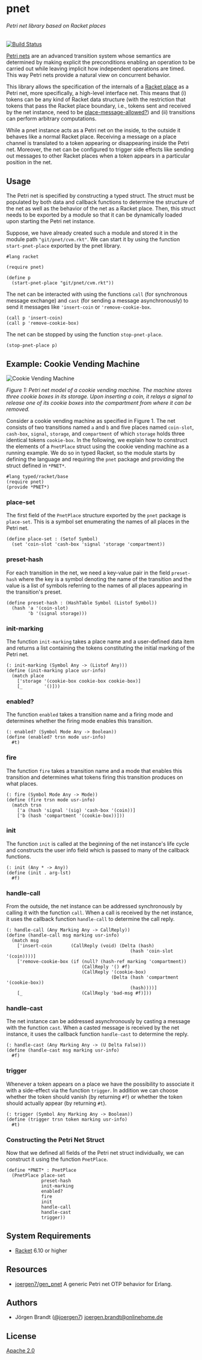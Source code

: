 # pnet
###### Petri net library based on Racket places

[![Build Status](https://travis-ci.org/joergen7/pnet.svg?branch=master)](https://travis-ci.org/joergen7/pnet)

[Petri nets](https://en.wikipedia.org/wiki/Petri_net) are an advanced transition system whose semantics are determined by making explicit the preconditions enabling an operation to be carried out while leaving implicit how independent operations are timed. This way Petri nets provide a natural view on concurrent behavior.

This library allows the specification of the internals of a [Racket place](https://docs.racket-lang.org/reference/places.html) as a Petri net, more specifically, a high-level interface net. This means that (i) tokens can be any kind of Racket data structure (with the restriction that tokens that pass the Racket place boundary, i.e., tokens sent and received by the net instance, need to be [place-message-allowed?](https://docs.racket-lang.org/reference/places.html#%28def._%28%28lib._racket%2Fplace..rkt%29._place-message-allowed~3f%29%29)) and (ii) transitions can perform arbitrary computations.

While a pnet instance acts as a Petri net on the inside, to the outside it behaves like a normal Racket place. Receiving a message on a place channel is translated to a token appearing or disappearing inside the Petri net. Moreover, the net can be configured to trigger side effects like sending out messages to other Racket places when a token appears in a particular position in the net.

## Usage

The Petri net is specified by constructing a typed struct. The struct must be populated by both data and callback functions to determine the structure of the net as well as the behavior of the net as a Racket place. Then, this struct needs to be exported by a module so that it can be dynamically loaded upon starting the Petri net instance.

Suppose, we have already created such a module and stored it in the module path `"git/pnet/cvm.rkt"`. We can start it by using the function `start-pnet-place` exported by the pnet library.

```racket
#lang racket

(require pnet)

(define p
  (start-pnet-place "git/pnet/cvm.rkt"))
```

The net can be interacted with using the functions `call` (for synchronous message exchange) and `cast` (for sending a message asynchronously) to send it messages like `'insert-coin` or `'remove-cookie-box`.

```racket
(call p 'insert-coin)
(call p 'remove-cookie-box)
```

The net can be stopped by using the function `stop-pnet-place`.

```racket
(stop-pnet-place p)
```

## Example: Cookie Vending Machine

![Cookie Vending Machine](priv/cvm.png)

*Figure 1: Petri net model of a cookie vending machine. The machine stores three cookie boxes in its storage. Upon inserting a coin, it relays a signal to release one of its cookie boxes into the compartment from where it can be removed.*

Consider a cookie vending machine as specified in Figure 1. The net consists of two transitions named `a` and `b` and five places named `coin-slot`, `cash-box`, `signal`, `storage`, and `compartment` of which `storage` holds three identical tokens `cookie-box`. In the following, we explain how to construct the elements of a `PnetPlace` struct using the cookie vending machine as a running example. We do so in typed Racket, so the module starts by defining the language and requiring the `pnet` package and providing the struct defined in `*PNET*`.

```racket
#lang typed/racket/base
(require pnet)
(provide *PNET*)
```

### place-set

The first field of the `PnetPlace` structure exported by the `pnet` package is `place-set`. This is a symbol set enumerating the names of all places in the Petri net.

```racket
(define place-set : (Setof Symbol)
  (set 'coin-slot 'cash-box 'signal 'storage 'compartment))
```

### preset-hash

For each transition in the net, we need a key-value pair in the field `preset-hash` where the key is a symbol denoting the name of the transition and the value is a list of symbols referring to the names of all places appearing in the transition's preset.

```racket
(define preset-hash : (HashTable Symbol (Listof Symbol))
  (hash 'a '(coin-slot)
        'b '(signal storage)))
```

### init-marking

The function `init-marking` takes a place name and a user-defined data item and returns a list containing the tokens constituting the initial marking of the Petri net.

```racket
(: init-marking (Symbol Any -> (Listof Any)))
(define (init-marking place usr-info)
  (match place
    ['storage '(cookie-box cookie-box cookie-box)]
    [_        '()]))
```

### enabled?

The function `enabled` takes a transition name and a firing mode and determines whether the firing mode enables this transition.

```racket
(: enabled? (Symbol Mode Any -> Boolean))
(define (enabled? trsn mode usr-info)
  #t)
```

### fire

The function `fire` takes a transition name and a mode that enables this transition and determines what tokens firing this transition produces on what places.

```racket
(: fire (Symbol Mode Any -> Mode))
(define (fire trsn mode usr-info)
  (match trsn
    ['a (hash 'signal '(sig) 'cash-box '(coin))]
    ['b (hash 'compartment '(cookie-box))]))
```

### init

The function `init` is called at the beginning of the net instance's life cycle and constructs the user info field which is passed to many of the callback functions.

```racket
(: init (Any * -> Any))
(define (init . arg-lst)
  #f)
```

### handle-call

From the outside, the net instance can be addressed synchronously by calling it with the function `call`. When a call is received by the net instance, it uses the callback function `handle-call` to determine the call reply.

```racket
(: handle-call (Any Marking Any -> CallReply))
(define (handle-call msg marking usr-info)
  (match msg
    ['insert-coin       (CallReply (void) (Delta (hash)
                                              (hash 'coin-slot '(coin))))]
    ['remove-cookie-box (if (null? (hash-ref marking 'compartment))
                            (CallReply '() #f)
                            (CallReply '(cookie-box)
                                       (Delta (hash 'compartment '(cookie-box))
                                              (hash))))]
    [_                      (CallReply 'bad-msg #f)]))
```

### handle-cast

The net instance can be addressed asynchronously by casting a message with the function `cast`. When a casted message is received by the net instance, it uses the callback function `handle-cast` to determine the reply.

```handle-cast
(: handle-cast (Any Marking Any -> (U Delta False)))
(define (handle-cast msg marking usr-info)
  #f)
```

### trigger

Whenever a token appears on a place we have the possibility to associate it with a side-effect via the function `trigger`. In addition we can choose whether the token should vanish (by returning `#f`) or whether the token should actually appear (by returning `#t`).

```racket
(: trigger (Symbol Any Marking Any -> Boolean))
(define (trigger trsn token marking usr-info)
  #t)
```

### Constructing the Petri Net Struct

Now that we defined all fields of the Petri net struct individually, we can construct it using the function `PnetPlace`.

```racket
(define *PNET* : PnetPlace
  (PnetPlace place-set
             preset-hash
             init-marking
             enabled?
             fire
             init
             handle-call
             handle-cast
             trigger))
```

## System Requirements

- [Racket](http://racket-lang.org/) 6.10 or higher

## Resources

- [joergen7/gen_pnet](https://github.com/joergen7/gen_pnet) A generic Petri net OTP behavior for Erlang.


## Authors

- Jörgen Brandt ([@joergen7](https://github.com/joergen7/)) [joergen.brandt@onlinehome.de](mailto:joergen.brandt@onlinehome.de)

## License

[Apache 2.0](https://www.apache.org/licenses/LICENSE-2.0.html)


